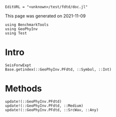 ```@meta
EditURL = "<unknown>/test/fdtd/doc.jl"
```

This page was generated on 2021-11-09

````@example doc
using BenchmarkTools
using GeoPhyInv
using Test
````

# Intro

```@docs
SeisForwExpt
Base.getindex(::GeoPhyInv.PFdtd, ::Symbol, ::Int)
```

# Methods
```@docs
update!(::GeoPhyInv.PFdtd)
update!(::GeoPhyInv.PFdtd, ::Medium)
update!(::GeoPhyInv.PFdtd, ::SrcWav, ::Any)
```

